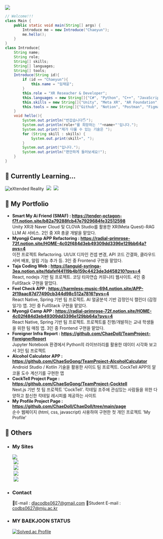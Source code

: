 <img src="https://capsule-render.vercel.app/api?type=rounded&color=auto&height=180&section=header&text=Chaeyun's%20GitHub&fontSize=90" />

```java
// Welcome!!!
class Main {
    public static void main(String[] args) {
        Introduce me = new Introduce("Chaeyun");
        me.hello();
    }
}
class Introduce{
    String name;
    String role;
    String[] skills;
    String[] languages;
    String[] tools;
    Introduce(String id){
        if (id == "Chaeyun"){
            this.name = "임채윤";
        }
        this.role = "XR Reseacher & Developer";
        this.languages = new String[]{"C#", "Python", "C++", "JavaScript", "Java", "Kotlin", "HTML", "CSS"};
        this.skills = new String[]{"Unity", "Meta XR", "AR Foundation", "REST API", "Web Frontend", "Web Backend", "Android Client", "Server"};
        this.tools = new String[]{"Github", "Notion", "Postman", "Figma", "Netlify", "Unity Version Control", "Visual Studio", "VsCode", "IntelliJ"};
    }
    void hello(){
        System.out.println("반갑습니다🖐️");
        System.out.println(role+"를 희망하는 '"+name+"'입니다.");
        System.out.print("제가 다룰 수 있는 기술은 ");
        for (String skill : skills) {
            System.out.print(skill+", ");
        }
        System.out.print("입니다.");
        System.out.println("편안하게 둘러보세요!");
    }
}
```

## 📖 Currently Learning...  
<img alt="eXtended Reality" src ="https://img.shields.io/badge/eXtended Reality (XR)-990000.svg?&style=for-the-badge"/> &nbsp;<img src="https://img.shields.io/badge/UNITY-222324?style=for-the-badge&logo=Unity&logoColor=white"/> &nbsp;<img src="https://img.shields.io/badge/REACT%20NATIVE-61DAFB?style=for-the-badge&logo=react&logoColor=white"/>
<!--여기는 아이콘 보관소
Three.js : <img src="https://img.shields.io/badge/THREE.JS-000000?style=for-the-badge&logo=Three.js&logoColor=white"/>
Android Studio : <img src="https://img.shields.io/badge/Android%20Studio-3DDC84?style=for-the-badge&logo=Android%20Studio&logoColor=white">  
Java : <img src="https://img.shields.io/badge/JAVA-007396?style=for-the-badge&logo=java&logoColor=white">
Unity : <img src="https://img.shields.io/badge/UNITY-222324?style=for-the-badge&logo=Unity&logoColor=white"/>
Kotlin : <img src="https://img.shields.io/badge/KOTLIN-7F52FF?style=for-the-badge&logo=Kotlin&logoColor=white"/>
C# : <img src="https://img.shields.io/badge/C Sharp-239120?style=flat&logo=Csharp&logoColor=white"/>
Spring : <img src="https://img.shields.io/badge/SPRING-6DB33F?style=flat&logo=Spring&logoColor=white"/>
Js : <img src="https://img.shields.io/badge/JS-F7DF1E?style=flat&logo=Javascript&logoColor=white"/>
C : <img src="https://img.shields.io/badge/C-A8B9CCF?style=flat&logo=C&logoColor=white"/> 
React : <img src="https://img.shields.io/badge/REACT-61DAFB?style=for-the-badge&logo=react&logoColor=black"/>
Next.js : <img alt="Next.js" src ="https://img.shields.io/badge/Next.js-000000.svg?&style=for-the-badge&logo=Next.js&logoColor=white"/> &nbsp;
WebXR : <img alt="WebXR" src ="https://img.shields.io/badge/WebXR-990000.svg?&style=for-the-badge&logo=mdnwebdocs&logoColor=white"/> 
-->

## 🌱 My Portfolio
- **Smart My Ai Friend (SMAF) : https://tender-octagon-f7f.notion.site/b82a79288fcb47e7929684fe32512598**  
  Unity XR과 Naver Cloud 및 CLOVA Studio를 활용한 XR(Meta Quest)-RAG LLM AI 서비스. 2인 중 XR 총괄 개발을 맡았다.
- **Myongji Camp APP Refactoring : https://radial-primrose-72f.notion.site/HOME-4c02f484d3eb49309dd3396e129bb64a?pvs=4**  
  이전 프로젝트 Refactoring. UI/UX 디자인 컨셉 변경, API 코드 간결화, 클라우드 서버 배포, 알림 기능 추가 등. 3인 중 Frontend 구현을 맡았다.
- **Taja Coding Web : https://languid-syringa-3ea.notion.site/fdafef44119b4b159c4423de3d458210?pvs=4**  
  React, nodejs 기반 팀 프로젝트. 코딩 타자연습 커뮤니티 웹사이트. 4인 중 FullStack 구현을 맡았다.
- **Feel Check APP : https://harmless-music-694.notion.site/APP-2f19aac87d77490cb344d98c512a7816?pvs=4**  
  React Native, Spring 기반 팀 프로젝트. AI 얼굴분석 기반 감정인식 캘린더 (감정일기) 앱. 3인 중 FullStack 구현을 맡았다.
- **Myongji Camp APP : https://radial-primrose-72f.notion.site/HOME-4c02f484d3eb49309dd3396e129bb64a?pvs=4**  
  React Native, Spring 기반 팀 프로젝트. 프로젝트를 진행/개발하는 교내 학생들을 위한 팀 매칭 앱. 3인 중 Frontend 구현을 맡았다.
- **Foreigner Infra Report : https://github.com/ChaeDoll/TeamProject-ForeignerReport**  
  Jupyter Notebook 환경에서 Python의 라이브러리를 활용한 데이터 시각화 보고서 3인 팀 프로젝트
- **Alcohol Calculator APP : https://github.com/ChaeSoGong/TeamProject-AlcoholCalculator**  
  Android Studio / Kotlin 기술을 활용한 사이드 팀 프로젝트. CockTell APP의 알코올 도수 계산기를 구현한 앱
- **CockTell Project Page : https://github.com/ChaeSoGong/TeamProject-Cocktell**  
  Next.js 기반 첫 팀 프로젝트 'CockTell'.  칵테일 조주에 관심있는 사람들을 위한 다양하고 참신한 칵테일 레시피를 제공하는 사이트
- **My Profile Project Page : https://github.com/ChaeDoll/ChaeDoll/tree/main/page**  
  순수 웹페이지 (html, css, javascript) 사용하여 구현한 첫 개인 프로젝트 'My Profile'

## 📄 Others
- ### My Sites  
  <a href="https://blog.naver.com/codbs0627" target="_blank"><img src="https://img.shields.io/badge/Blog-03C75A?style=flat&logo=Naver&logoColor=white"/></a>  
  &nbsp;<a href="https://velog.io/@codbs0627/posts" target="_blank"><img src="https://img.shields.io/badge/Velog-20C997?style=flat&logo=velog&logoColor=black"/></a>  
  &nbsp;<a href="https://danlab.mju.ac.kr/home" target="_blank"><img src="https://img.shields.io/badge/소속%20연구실 (Labotary)-669DF6?style=flat&logo=googlebigquery&logoColor=white"/></a>  
  &nbsp;<a href="https://chaedoll.github.io/ChaeDoll/page/" target="_blank"><img src="https://img.shields.io/badge/내 사이트 (My Site)-1A52C2?style=flat&logo=monkeytie&logoColor=white"/></a>  
  &nbsp;<a href="https://cocktellchaesogong.netlify.app/" target="_blank"><img src="https://img.shields.io/badge/CockTell Web Site-E61845?style=flat&logo=moo&logoColor=white"/></a>
  
- ### Contact  
  📧E-mail : dlacodbs0627@gmail.com
  🏫Student E-mail : codbs0627@mju.ac.kr
- ### MY BAEKJOON STATUS  
  [![Solved.ac Profile](http://mazassumnida.wtf/api/v2/generate_badge?boj=dlacodbs0627)](https://solved.ac/dlacodbs0627/)
